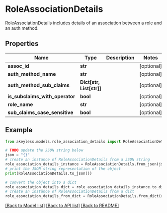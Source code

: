 # RoleAssociationDetails

RoleAssociationDetails includes details of an association between a role and an auth method.

## Properties

Name | Type | Description | Notes
------------ | ------------- | ------------- | -------------
**assoc_id** | **str** |  | [optional] 
**auth_method_name** | **str** |  | [optional] 
**auth_method_sub_claims** | **Dict[str, List[str]]** |  | [optional] 
**is_subclaims_with_operator** | **bool** |  | [optional] 
**role_name** | **str** |  | [optional] 
**sub_claims_case_sensitive** | **bool** |  | [optional] 

## Example

```python
from akeyless.models.role_association_details import RoleAssociationDetails

# TODO update the JSON string below
json = "{}"
# create an instance of RoleAssociationDetails from a JSON string
role_association_details_instance = RoleAssociationDetails.from_json(json)
# print the JSON string representation of the object
print(RoleAssociationDetails.to_json())

# convert the object into a dict
role_association_details_dict = role_association_details_instance.to_dict()
# create an instance of RoleAssociationDetails from a dict
role_association_details_from_dict = RoleAssociationDetails.from_dict(role_association_details_dict)
```
[[Back to Model list]](../README.md#documentation-for-models) [[Back to API list]](../README.md#documentation-for-api-endpoints) [[Back to README]](../README.md)


